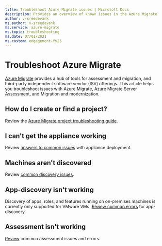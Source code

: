 ```yaml
---
title: Troubleshoot Azure Migrate issues | Microsoft Docs
description: Provides an overview of known issues in the Azure Migrate service, and troubleshooting tips for common errors.
author: v-sreedevank
ms.author: v-sreedevank
ms.service: azure-migrate
ms.topic: troubleshooting
ms.date: 07/01/2021
ms.custom: engagement-fy23
---
```


# Troubleshoot Azure Migrate

[Azure Migrate](migrate-services-overview.md) provides a hub of tools for assessment and migration, and third-party independent software vendor (ISV) offerings. This article helps you troubleshoot issues with Azure Migrate, Azure Migrate Server Assessment, and Migration and modernization.

## How do I create or find a project?

Review the [Azure Migrate project troubleshooting guide](troubleshoot-project.md).

## I can't get the appliance working

Review [answers to common issues](troubleshoot-appliance.md) with appliance deployment.

## Machines aren't discovered

Review [common discovery issues](common-questions-discovery-assessment.md).

## App-discovery isn't working

Discovery of apps, roles, and features running on on-premises machines is currently only supported for VMware VMs. [Review common errors](troubleshoot-discovery.md#common-software-inventory-errors) for app-discovery.

## Assessment isn't working

[Review](troubleshoot-assessment.md) common assessment issues and errors.
